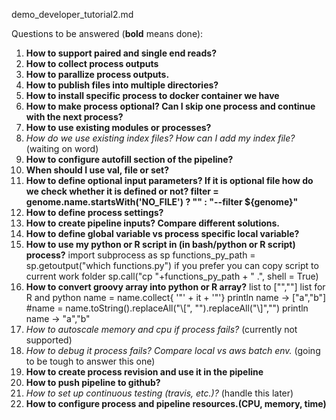 demo_developer_tutorial2.md

Questions to be answered (**bold** means done):
1. **How to support paired and single end reads?**
2. **How to collect process outputs**
3. **How to parallize process outputs.**
4. **How to publish files into multiple directories?**
5. **How to install specific process to docker container we have**
6. **How to make process optional? Can I skip one process and continue with the next process?**
7. **How to use existing modules or processes?**
8. _How do we use existing index files? How can I add my index file?_ (waiting on word)
9. **How to configure autofill section of the pipeline?**
10. **When should I use val, file or set?**
11. **How to define optional input parameters? If it is optional file how do we check whether it is defined or not?
    filter = genome.name.startsWith('NO_FILE') ? "" : "--filter ${genome}"**
12. **How to define process settings?**
13. **How to create pipeline inputs? Compare different solutions.**
14. **How to define global variable vs process specific local variable?**
15. **How to use my python or R script in (in bash/python or R script) process?**
    import subprocess as sp
    functions_py_path = sp.getoutput("which functions.py")
    if you prefer you can copy script to current work folder
    sp.call("cp "+functions_py_path + " .", shell = True)
16. **How to convert groovy array into python or R array?**
    list to ["",""] list for R and python
    name = name.collect{ '"' + it + '"'}
    println name -> ["a","b"]
    #name = name.toString().replaceAll("\\[", "").replaceAll("\\]","")
    println name -> "a","b"
17. _How to autoscale memory and cpu if process fails?_ (currently not supported)
18. _How to debug it process fails? Compare local vs aws batch env._ (going to be tough to answer this one)
19. **How to create process revision and use it in the pipeline**
20. **How to push pipeline to github?**
21. _How to set up continuous testing (travis, etc.)?_ (handle this later)
22. **How to configure process and pipeline resources.(CPU, memory, time)**
